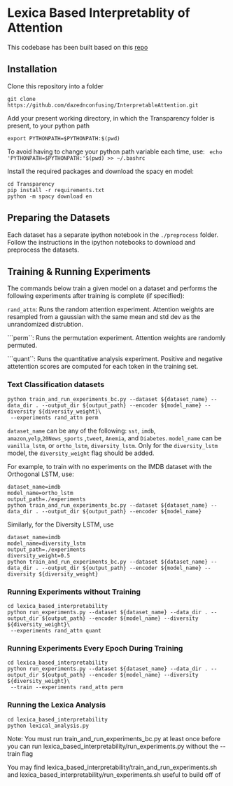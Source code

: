 # Lexica Based Interpretablity of Attention
This codebase has been built based on this [repo](https://github.com/akashkm99/Interpretable-Attention) 

## Installation 

Clone this repository into a folder

```git clone https://github.com/dazednconfusing/InterpretableAttention.git ```

Add your present working directory, in which the Transparency folder is present, to your python path 

```export PYTHONPATH=$PYTHONPATH:$(pwd)```

To avoid having to change your python path variable each time, use: ``` echo 'PYTHONPATH=$PYTHONPATH:'$(pwd) >> ~/.bashrc```


Install the required packages and download the spacy en model:
```
cd Transparency 
pip install -r requirements.txt
python -m spacy download en
```

## Preparing the Datasets 

Each dataset has a separate ipython notebook in the `./preprocess` folder. Follow the instructions in the ipython notebooks to download and preprocess the datasets.

## Training & Running Experiments

The commands below train a given model on a dataset and performs the following experiments after training is complete (if specified):

```rand_attn```: Runs the random attention experiment. Attention weights are 
    resampled from a gaussian with the same mean and std dev as the unrandomized distrubtion.

```perm``: Runs the permutation experiment. Attention weights are randomly permuted.

```quant``: Runs the quantitative analysis experiment. Positive and negative attetention scores are
    computed for each token in the training set.

### Text Classification datasets

```
python train_and_run_experiments_bc.py --dataset ${dataset_name} --data_dir . --output_dir ${output_path} --encoder ${model_name} --diversity ${diversity_weight}\
 --experiments rand_attn perm
```

```dataset_name``` can be any of the following: ```sst```, ```imdb```, ```amazon```,```yelp```,```20News_sports``` ,```tweet```, ```Anemia```, and ```Diabetes```.
```model_name``` can be ```vanilla_lstm```, or ```ortho_lstm```, ```diversity_lstm```. 
Only for the ```diversity_lstm``` model, the ```diversity_weight``` flag should be added. 

For example, to train with no experiments on the IMDB dataset with the Orthogonal LSTM, use:

```
dataset_name=imdb
model_name=ortho_lstm
output_path=./experiments
python train_and_run_experiments_bc.py --dataset ${dataset_name} --data_dir . --output_dir ${output_path} --encoder ${model_name} 
```

Similarly, for the Diversity LSTM, use

```
dataset_name=imdb
model_name=diversity_lstm
output_path=./experiments
diversity_weight=0.5
python train_and_run_experiments_bc.py --dataset ${dataset_name} --data_dir . --output_dir ${output_path} --encoder ${model_name} --diversity ${diversity_weight}
```

### Running Experiments without Training  
```
cd lexica_based_interpretability
python run_experiments.py --dataset ${dataset_name} --data_dir . --output_dir ${output_path} --encoder ${model_name} --diversity ${diversity_weight}\
 --experiments rand_attn quant
```

### Running Experiments Every Epoch During Training
```
cd lexica_based_interpretability
python run_experiments.py --dataset ${dataset_name} --data_dir . --output_dir ${output_path} --encoder ${model_name} --diversity ${diversity_weight}\
 --train --experiments rand_attn perm
```

### Running the Lexica Analysis
```
cd lexica_based_interpretability
python lexical_analysis.py
```

Note: You must run train_and_run_experiments_bc.py at least once before you can run lexica_based_interpretability/run_experiments.py without the --train flag

You may find lexica_based_interpretability/train_and_run_experiments.sh and  lexica_based_interpretability/run_experiments.sh useful to build off of



